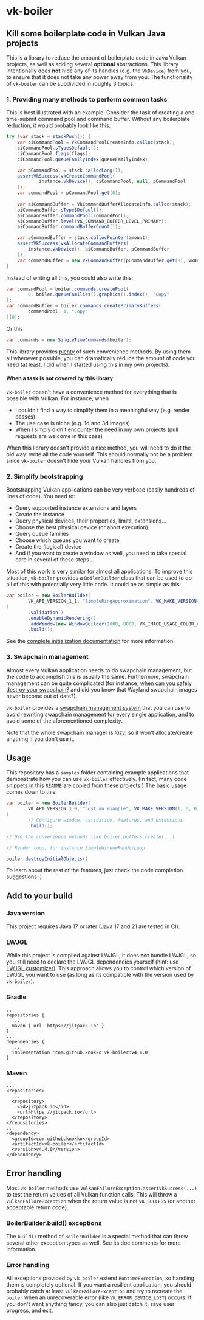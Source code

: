 # vk-boiler
## Kill some boilerplate code in Vulkan Java projects
This is a library to reduce the amount of boilerplate code in Java Vulkan projects,
as well as adding several **optional** abstractions. This library intentionally
does **not** hide any of its handles (e.g. the `VkDevice`) from you, to ensure
that it does not take any power away from you.
The functionality of `vk-boiler` can be subdivided in roughly 3
topics:

### 1. Providing many methods to perform common tasks
This is best illustrated with an example. Consider the task of creating a
one-time-submit command pool and command buffer. Without any boilerplate reduction,
it would probably look like this:
```java
try (var stack = stackPush()) {
    var ciCommandPool = VkCommandPoolCreateInfo.calloc(stack);
    ciCommandPool.sType$Default();
    ciCommandPool.flags(flags);
    ciCommandPool.queueFamilyIndex(queueFamilyIndex);

    var pCommandPool = stack.callocLong(1);
    assertVkSuccess(vkCreateCommandPool(
            instance.vkDevice(), ciCommandPool, null, pCommandPool
    ));
    var commandPool = pCommandPool.get(0);
    
    var aiCommandBuffer = VkCommandBufferAllocateInfo.calloc(stack);
    aiCommandBuffer.sType$Default();
    aiCommandBuffer.commandPool(commandPool);
    aiCommandBuffer.level(VK_COMMAND_BUFFER_LEVEL_PRIMARY);
    aiCommandBuffer.commandBufferCount(1);

    var pCommandBuffer = stack.callocPointer(amount);
    assertVkSuccess(vkAllocateCommandBuffers(
        instance.vkDevice(), aiCommandBuffer, pCommandBuffer
    ));
    var commandBuffer = new VkCommandBuffer(pCommandBuffer.get(0), vkDevice)
}
```
Instead of writing all this, you could also write this:
```java
var commandPool = boiler.commands.createPool(
        0, boiler.queueFamilies().graphics().index(), "Copy"
);
var commandBuffer = boiler.commands.createPrimaryBuffers(
        commandPool, 1, "Copy"
)[0];
```
Or this
```java
var commands = new SingleTimeCommands(boiler);
```
This library provides [plenty](docs/methods.md) of such convenience methods. By using them all whenever
possible, you can dramatically reduce the amount of code you need (at least,
I did when I started using this in my own projects).

#### When a task is not covered by this library
`vk-boiler` doesn't have a convenience method for everything that is possible with
Vulkan. For instance, when
- I couldn't find a way to simplify them in a meaningful way (e.g. render passes)
- The use case is niche (e.g. 1d and 3d images)
- When I simply didn't encounter the need in my own projects (pull requests are
welcome in this case)

When this library doesn't provide a nice method, you will need to do it the old way:
write all the code yourself. This should normally not be a problem since `vk-boiler`
doesn't hide your Vulkan handles from you.

### 2. Simplify bootstrapping
Bootstrapping Vulkan applications can be very verbose (easily hundreds of lines
of code). You need to:
- Query supported instance extensions and layers
- Create the instance
- Query physical devices, their properties, limits, extensions...
- Choose the best physical device (or abort execution)
- Query queue families
- Choose which queues you want to create
- Create the (logical) device
- And if you want to create a window as well, you need to take special care
in several of these steps...

Most of this work is very similar for almost all applications. To improve this
situation, `vk-boiler` provides a `BoilerBuilder` class that can be used to
do all of this with potentially very little code. It could be as simple as
this:
```java
var boiler = new BoilerBuilder(
		VK_API_VERSION_1_1, "SimpleRingApproximation", VK_MAKE_VERSION(0, 2, 0)
)
		.validation()
		.enableDynamicRendering()
		.addWindow(new WindowBuilder(1000, 8000, VK_IMAGE_USAGE_COLOR_ATTACHMENT_BIT))
		.build();
```
See the [complete initialization documentation](docs/initialization.md) for
more information.

### 3. Swapchain management
Almost every Vulkan application needs to do swapchain management, but the code to
accomplish this is usually the same. Furthermore, swapchain management can be quite
complicated (for instance, 
[when can you safely destroy your swapchain?](https://github.com/KhronosGroup/Vulkan-Samples/tree/main/samples/api/swapchain_recreation)
and did you know that Wayland swapchain images never become out of date?).

`vk-boiler` provides a [swapchain management system](docs/swapchain.md)
that you can use to avoid rewriting swapchain management for every single
application, and to avoid some of the aforementioned complexity.

Note that the whole swapchain manager is *lazy*, so it won't allocate/create
anything if you don't use it.

## Usage
This repository has a `samples` folder containing example applications that
demonstrate how you can use `vk-boiler` effectively. (In fact, many code
snippets in this `README` are copied from these projects.) The basic usage
comes down to this:
```java
var boiler = new BoilerBuilder(
        VK_API_VERSION_1_0, "Just an example", VK_MAKE_VERSION(1, 0, 0)
)
        // Configure window, validation, features, and extensions
        .build();

// Use the convenience methods like boiler.buffers.create(...)

// Render loop, for instance SimpleWindowRenderLoop

boiler.destroyInitialObjects()
```
To learn about the rest of the features, just check the code completion
suggestions :)

## Add to your build
### Java version
This project requires Java 17 or later (Java 17 and 21 are tested in CI).
### LWJGL
While this project is compiled against LWJGL, it does **not** bundle LWJGL, so you
still need to declare the LWJGL dependencies yourself 
(hint: use [LWJGL customizer](https://www.lwjgl.org/customize)). This approach
allows you to control which version of LWJGL you want to use (as long as its
compatible with the version used by `vk-boiler`).
### Gradle
```
...
repositories {
  ...
  maven { url 'https://jitpack.io' }
}
...
dependencies {
  ...
  implementation 'com.github.knokko:vk-boiler:v4.4.0'
}
```

### Maven
```
...
<repositories>
  ...
  <repository>
    <id>jitpack.io</id>
    <url>https://jitpack.io</url>
  </repository>
</repositories>
...
<dependency>
  <groupId>com.github.knokko</groupId>
  <artifactId>vk-boiler</artifactId>
  <version>v4.4.0</version>
</dependency>
```

## Error handling
Most `vk-boiler` methods use `VulkanFailureException.assertVkSuccess(...)` to test
the return values of all Vulkan function calls. This will throw a
`VulkanFailureException` when the return value is not `VK_SUCCESS` (or another
acceptable return code).

### BoilerBuilder.build() exceptions
The `build()` method of `BoilerBuilder` is a special method that can throw
several other exception types as well. See its doc comments for more information.

### Error handling
All exceptions provided by `vk-boiler` extend `RuntimeException`, so handling them
is completely optional. If you want a resilient application, you should probably
catch at least `VulkanFailureException` and try to recreate the `boiler` when an
unrecoverable error (like `VK_ERROR_DEVICE_LOST`) occurs. If you don't want anything
fancy, you can also just catch it, save user progress, and exit.
